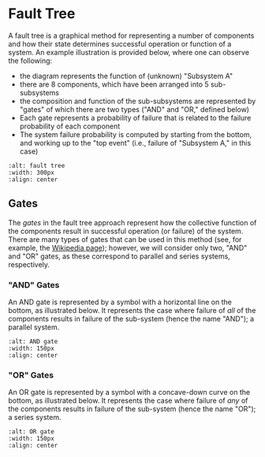 # Fault Tree

A fault tree is a graphical method for representing a number of components and how their state determines successful operation or function of a system. An example illustration is provided below, where one can observe the following:

- the diagram represents the function of (unknown) "Subsystem A"
- there are 8 components, which have been arranged into 5 sub-subsystems
- the composition and function of the sub-subsystems are represented by "gates" of which there are two types ("AND" and "OR," defined below)
- Each gate represents a probability of failure that is related to the failure probability of each component
- The system failure probability is computed by starting from the bottom, and working up to the "top event" (i.e., failure of "Subsystem A," in this case)

```{image} ./figures/fault_tree_example.svg
:alt: fault tree
:width: 300px
:align: center
```

## Gates

The _gates_ in the fault tree approach represent how the collective function of the components result in successful operation (or failure) of the system. There are many types of gates that can be used in this method (see, for example, the [Wikipedia page](https://en.wikipedia.org/wiki/Fault_tree_analysis#:~:text=Fault%20tree%20analysis%20maps%20the,of%20a%20tree%20of%20logic.)); however, we will consider only two, "AND" and "OR" gates, as these correspond to parallel and series systems, respectively.

### "AND" Gates

An AND gate is represented by a symbol with a horizontal line on the bottom, as illustrated below. It represents the case where failure of _all_ of the components results in failure of the sub-system (hence the name "AND"); a parallel system.

```{image} ./figures/gate_and.jpg
:alt: AND gate
:width: 150px
:align: center
```

### "OR" Gates

An OR gate is represented by a symbol with a concave-down curve on the bottom, as illustrated below. It represents the case where failure of _any_ of the components results in failure of the sub-system (hence the name "OR"); a series system.

```{image} ./figures/gate_or.jpg
:alt: OR gate
:width: 150px
:align: center